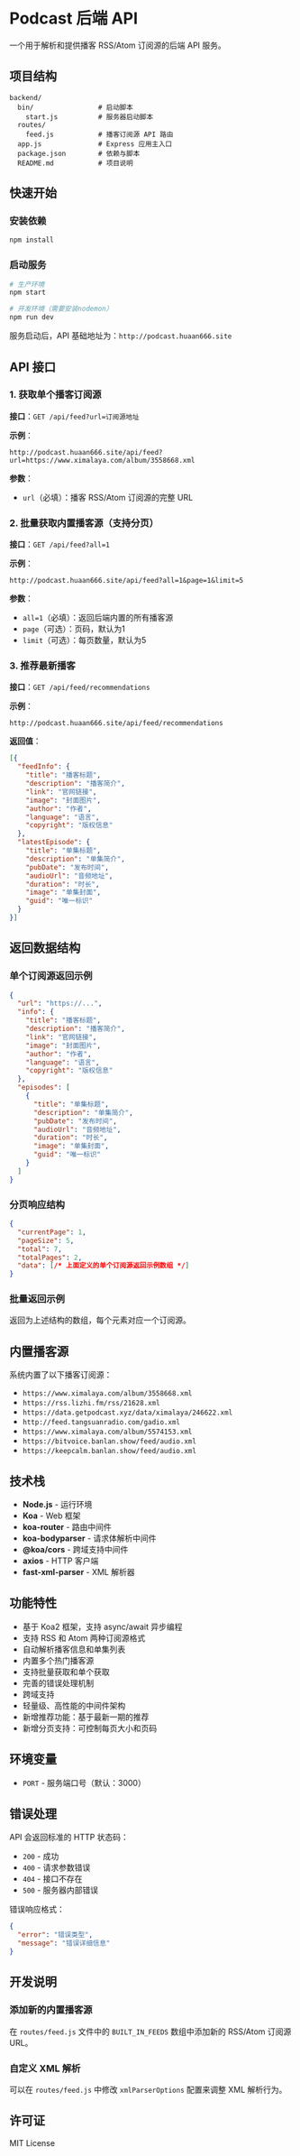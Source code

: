 # Podcast 后端 API

一个用于解析和提供播客 RSS/Atom 订阅源的后端 API 服务。

## 项目结构

```
backend/
  bin/                # 启动脚本
    start.js          # 服务器启动脚本
  routes/
    feed.js           # 播客订阅源 API 路由
  app.js              # Express 应用主入口
  package.json        # 依赖与脚本
  README.md           # 项目说明
```

## 快速开始

### 安装依赖

```bash
npm install
```

### 启动服务

```bash
# 生产环境
npm start

# 开发环境（需要安装nodemon）
npm run dev
```

服务启动后，API 基础地址为：`http://podcast.huaan666.site`

## API 接口

### 1. 获取单个播客订阅源

**接口**：`GET /api/feed?url=订阅源地址`

**示例**：

```
http://podcast.huaan666.site/api/feed?url=https://www.ximalaya.com/album/3558668.xml
```

**参数**：

- `url`（必填）：播客 RSS/Atom 订阅源的完整 URL

### 2. 批量获取内置播客源（支持分页）

**接口**：`GET /api/feed?all=1`

**示例**：

```
http://podcast.huaan666.site/api/feed?all=1&page=1&limit=5
```

**参数**：

- `all=1`（必填）：返回后端内置的所有播客源
- `page`（可选）：页码，默认为1
- `limit`（可选）：每页数量，默认为5

### 3. 推荐最新播客

**接口**：`GET /api/feed/recommendations`

**示例**：

```
http://podcast.huaan666.site/api/feed/recommendations
```

**返回值**：

```json
[{
  "feedInfo": {
    "title": "播客标题",
    "description": "播客简介",
    "link": "官网链接",
    "image": "封面图片",
    "author": "作者",
    "language": "语言",
    "copyright": "版权信息"
  },
  "latestEpisode": {
    "title": "单集标题",
    "description": "单集简介",
    "pubDate": "发布时间",
    "audioUrl": "音频地址",
    "duration": "时长",
    "image": "单集封面",
    "guid": "唯一标识"
  }
}]
```

## 返回数据结构

### 单个订阅源返回示例

```json
{
  "url": "https://...",
  "info": {
    "title": "播客标题",
    "description": "播客简介",
    "link": "官网链接",
    "image": "封面图片",
    "author": "作者",
    "language": "语言",
    "copyright": "版权信息"
  },
  "episodes": [
    {
      "title": "单集标题",
      "description": "单集简介",
      "pubDate": "发布时间",
      "audioUrl": "音频地址",
      "duration": "时长",
      "image": "单集封面",
      "guid": "唯一标识"
    }
  ]
}
```

### 分页响应结构

```json
{
  "currentPage": 1,
  "pageSize": 5,
  "total": 7,
  "totalPages": 2,
  "data": [/* 上面定义的单个订阅源返回示例数组 */]
}
```

### 批量返回示例

返回为上述结构的数组，每个元素对应一个订阅源。

## 内置播客源

系统内置了以下播客订阅源：

- `https://www.ximalaya.com/album/3558668.xml`
- `https://rss.lizhi.fm/rss/21628.xml`
- `https://data.getpodcast.xyz/data/ximalaya/246622.xml`
- `http://feed.tangsuanradio.com/gadio.xml`
- `https://www.ximalaya.com/album/5574153.xml`
- `https://bitvoice.banlan.show/feed/audio.xml`
- `https://keepcalm.banlan.show/feed/audio.xml`

## 技术栈

- **Node.js** - 运行环境
- **Koa** - Web 框架
- **koa-router** - 路由中间件
- **koa-bodyparser** - 请求体解析中间件
- **@koa/cors** - 跨域支持中间件
- **axios** - HTTP 客户端
- **fast-xml-parser** - XML 解析器

## 功能特性

- 基于 Koa2 框架，支持 async/await 异步编程
- 支持 RSS 和 Atom 两种订阅源格式
- 自动解析播客信息和单集列表
- 内置多个热门播客源
- 支持批量获取和单个获取
- 完善的错误处理机制
- 跨域支持
- 轻量级、高性能的中间件架构
- 新增推荐功能：基于最新一期的推荐
- 新增分页支持：可控制每页大小和页码

## 环境变量

- `PORT` - 服务端口号（默认：3000）

## 错误处理

API 会返回标准的 HTTP 状态码：

- `200` - 成功
- `400` - 请求参数错误
- `404` - 接口不存在
- `500` - 服务器内部错误

错误响应格式：

```json
{
  "error": "错误类型",
  "message": "错误详细信息"
}
```

## 开发说明

### 添加新的内置播客源

在 `routes/feed.js` 文件中的 `BUILT_IN_FEEDS` 数组中添加新的 RSS/Atom 订阅源 URL。

### 自定义 XML 解析

可以在 `routes/feed.js` 中修改 `xmlParserOptions` 配置来调整 XML 解析行为。

## 许可证

MIT License